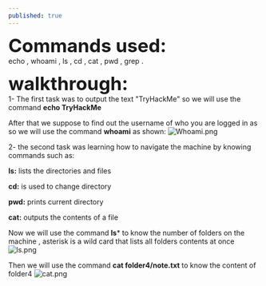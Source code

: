 ```yaml
---
published: true
---
```

<span style=" font-size:37px;"> **Commands used:** </span><br/>
 echo , whoami , ls , cd , cat , pwd , grep .
 
 <span style=" font-size:37px;"> **walkthrough:**</span><br/>
1- The first task was to output the text "TryHackMe" so we will use the command **echo TryHackMe** 

 After that we suppose to find out the username of who you are logged in as so we will use the command **whoami** as shown:
![Whoami.png]({{site.baseurl}}/Whoami.png)

2- the second task was learning how to navigate the machine by knowing commands such as:

**ls:**  lists the directories and files 

**cd:**  is used to change directory 

**pwd:** prints current directory 

**cat:** outputs the contents of a file

Now we will use the command **ls*** to know the number of folders on the machine , asterisk is 
a wild card that lists all folders contents at once 
![ls.png]({{site.baseurl}}/ls.png)

Then we will use the command **cat folder4/note.txt** to know the content of folder4
![cat.png]({{site.baseurl}}/cat.png)



